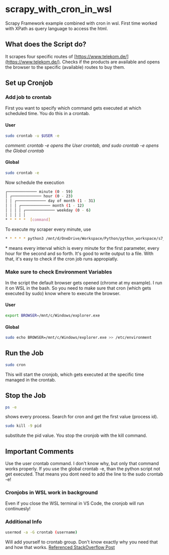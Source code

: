 # scrapy_with_cron_in_wsl
Scrapy Framework example combined with cron in wsl. First time worked with XPath as query language to access the html.
## What does the Script do?
It scrapes four specific routes of [https://www.telekom.de/](https://www.telekom.de/). Checks if the products are available and opens the browser to the specific (available) routes to buy them.
## Set up Cronjob
### Add job to crontab
First you want to specify which command gets executed at which scheduled time. You do this in a crontab.
#### User
```sh
sudo crontab -u $USER -e
```
*comment: crontab -e opens the User crontab, and sudo crontab -e opens the Global crontab*
#### Global
```sh
sudo crontab -e
```

Now schedule the execution
```sh
┌───────────── minute (0 - 59)
│ ┌───────────── hour (0 - 23)
│ │ ┌───────────── day of month (1 - 31)
│ │ │ ┌───────────── month (1 - 12)
│ │ │ │ ┌───────────── weekday (0 - 6)
│ │ │ │ │
* * * * *  [command]
```
To execute my scraper every minute, use
```sh
* * * * * python3 /mnt/d/OneDrive/Workspace/Python/python_workspace/s7_telekom_available.py > /mnt/d/scrapy.txt
```
\* means every interval which is every minute for the first parameter, every hour for the second and so forth. It's good to write output to a file. With that, it's easy to check if the cron job runs appropiatly.
### Make sure to check Environment Variables
In the script the default browser gets opened (chrome at my example). I run it on WSL in the bash. So you need to make sure that cron (which gets executed by sudo) know where to execute the browser.
#### User
```sh
export BROWSER=/mnt/c/Windows/explorer.exe
```
#### Global
```sh
sudo echo BROWSER=/mnt/c/Windows/explorer.exe >> /etc/environment
```

## Run the Job
```sh
sudo cron
```
This will start the cronjob, which gets executed at the specific time managed in the crontab.

## Stop the Job
```sh
ps -e
```
shows every process. Search for cron and get the first value (process id).
```sh
sudo kill -9 pid
```
substitute the pid value. You stop the cronjob with the kill command.

## Important Comments
Use the user crontab command. I don't know why, but only that command works properly. If you use the global crontab -e, than the python script not get executed. That means you dont need to add the line to the sudo crontab -e!
### Cronjobs in WSL work in background
Even if you close the WSL terminal in VS Code, the cronjob will run continuesly!

### Additional Info
```sh
usermod -a -G crontab (username)
```
Will add yourself to crontab group. Don't know exactly why you need that and how that works. [Referenced StackOverflow Post](https://stackoverflow.com/questions/41281112/crontab-not-working-with-bash-on-ubuntu-on-windows)
